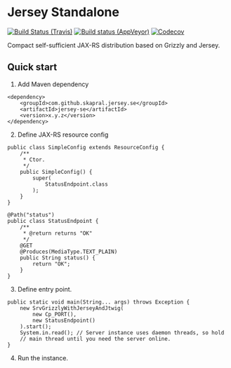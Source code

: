 # Jersey Standalone

[![Build Status (Travis)](https://img.shields.io/travis/skapral/jersey-se/master.svg)](https://travis-ci.org/skapral/jersey-se)
[![Build status (AppVeyor)](https://ci.appveyor.com/api/projects/status/sumvi0c7teo9oq94?svg=true)](https://ci.appveyor.com/project/skapral/jersey-se)
[![Codecov](https://codecov.io/gh/skapral/jersey-se/branch/master/graph/badge.svg)](https://codecov.io/gh/skapral/jersey-se)

Compact self-sufficient JAX-RS distribution based on Grizzly and Jersey.

## Quick start

1. Add Maven dependency

```
<dependency>
    <groupId>com.github.skapral.jersey.se</groupId>
    <artifactId>jersey-se</artifactId>
    <version>x.y.z</version>
</dependency>
```

2. Define JAX-RS resource config

```
public class SimpleConfig extends ResourceConfig {
    /**
     * Ctor.
     */
    public SimpleConfig() {
        super(
            StatusEndpoint.class
        );
    }
}

@Path("status")
public class StatusEndpoint {
    /**
     * @return returns "OK"
     */
    @GET
    @Produces(MediaType.TEXT_PLAIN)
    public String status() {
        return "OK";
    }
}
```

3. Define entry point.

```
public static void main(String... args) throws Exception {
    new SrvGrizzlyWithJerseyAndJtwig(
        new Cp_PORT(),
        new StatusEndpoint()
    ).start();
    System.in.read(); // Server instance uses daemon threads, so hold
    // main thread until you need the server online.
}
```

4. Run the instance.